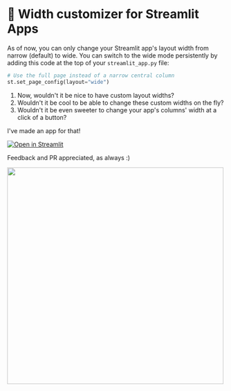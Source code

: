 # 🎈 Width customizer for Streamlit Apps

As of now, you can only change your Streamlit app's layout width from narrow (default) to wide. You can switch to the wide mode persistently by adding this code at the top of your ```streamlit_app.py``` file:

```python
# Use the full page instead of a narrow central column
st.set_page_config(layout="wide")
```

1.  Now, wouldn't it be nice to have custom layout widths?
2.  Wouldn't it be cool to be able to change these custom widths on the fly?
3.  Wouldn't it be even sweeter to change your app's columns' width at a click of a button?

I've made an app for that!

[![Open in Streamlit](https://static.streamlit.io/badges/streamlit_badge_black_white.svg)](https://share.streamlit.io/charlywargnier/width-customizer-for-streamlit-apps/main)


Feedback and PR appreciated, as always :) 

<img src="https://user-images.githubusercontent.com/27242399/147889045-f77ee628-4702-4c42-81d6-101c197eeaf4.png" width="500"/>


